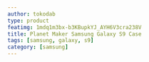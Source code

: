 ```yaml
---
author: tokodab
type: product
featimg: 1mdq1m3bx-b3KBupkYJ_AYH6V3cra238V
title: Planet Maker Samsung Galaxy S9 Case
tags: [samsung, galaxy, s9]
category: [samsung]
---
```


